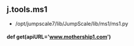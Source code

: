 ## j.tools.ms1

- /opt/jumpscale7/lib/JumpScale/lib/ms1/ms1.py

#### def get(apiURL='www.mothership1.com') 

